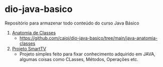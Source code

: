 # dio-java-basico
Repositório para armazenar todo conteúdo do curso Java Básico

1. [Anatomia de Classes](https://glysns.gitbook.io/java-basico/sintaxe/anatomia-das-classes)
    - https://github.com/caioj/dio-java-basico/tree/main/java-anatomia-classes
2. [Projeto SmartTV](https://github.com/caioj/dio-java-basico/tree/main/sistema-smart-tv)
    - Projeto simples feito para fixar conhecimento adquirido em JAVA, algumas coisas como CLasses, Métodos, Operações etc.
